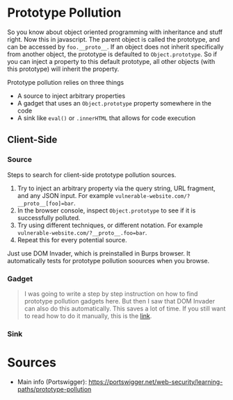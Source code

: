 # Prototype Pollution
So you know about object oriented programming with inheritance and stuff right. Now this in javascript. The parent object is called the prototype, and can be accessed by `foo.__proto__`. If an object does not inherit specifically from another object, the prototype is defaulted to `Object.prototype`. So if you can inject a property to this default prototype, all other objects (with this prototype) will inherit the property.

Prototype pollution relies on three things
- A source to inject arbitrary properties
- A gadget that uses an `Object.prototype` property somewhere in the code
- A sink like `eval()` or `.innerHTML` that allows for code execution

## Client-Side

### Source
Steps to search for client-side prototype pollution sources.
1. Try to inject an arbitrary property via the query string, URL fragment, and any JSON input. For example `vulnerable-website.com/?__proto__[foo]=bar`.
2. In the browser console, inspect `Object.prototype` to see if it is successfully polluted.
3. Try using different techniques, or different notation. For example `vulnerable-website.com/?__proto__.foo=bar`.
4. Repeat this for every potential source.

Just use DOM Invader, which is preinstalled in Burps browser. It automatically tests for prototype pollution soources when you browse.

### Gadget
> I was going to write a step by step instruction on how to find prototype pollution gadgets here. But then I saw that DOM Invader can also do this automatically. This saves a lot of time. If you still want to read how to do it manually, this is the [link](https://portswigger.net/web-security/learning-paths/prototype-pollution/client-side-prototype-pollution/prototype-pollution/client-side/finding-client-side-prototype-pollution-gadgets-manually).

### Sink




# Sources
- Main info (Portswigger): https://portswigger.net/web-security/learning-paths/prototype-pollution